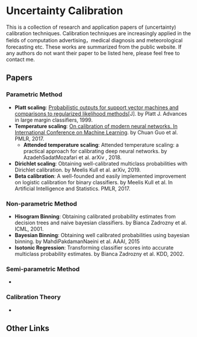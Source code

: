 # Uncertainty Calibration
This is a collection of research and application papers of (uncertainty) calibration techniques. Calibration techniques are increasingly applied in the fields of computation advertising，medical diagnosis and meteorological forecasting etc. These works are summarized from the public website. If any authors do not want their paper to be listed here, please feel free to contact me.

## Papers
### Parametric Method
- **Platt scaling**: [Probabilistic outputs for support vector machines and comparisons to regularized likelihood methods](https://home.cs.colorado.edu/~mozer/Teaching/syllabi/6622/papers/Platt1999.pdf)[J]. by Platt J.  Advances in large margin classifiers, 1999.
- **Temperature scaling**: [On calibration of modern neural networks. In International Conference on Machine Learning](http://proceedings.mlr.press/v70/guo17a.html). by Chuan Guo et al. PMLR, 2017. 
  - **Attended temperature scaling**: Attended temperature scaling: a practical approach for calibrating deep neural networks. by AzadehSadatMozafari et al. arXiv , 2018.
- **Dirichlet scaling**: Obtaining well-calibrated multiclass probabilities with Dirichlet calibration. by Meelis Kull et al. arXiv, 2019.
- **Beta calibration**: A well-founded and easily implemented improvement on logistic calibration for binary classifiers. by Meelis Kull et al. In Artificial Intelligence and Statistics. PMLR, 2017.


### Non-parametric Method
- **Hisogram Binning**: Obtaining calibrated probability estimates from decision trees and naive bayesian classifiers. by Bianca Zadrozny et al. ICML, 2001.
- **Bayesian Binning**: Obtaining well calibrated probabilities using bayesian binning. by MahdiPakdamanNaeini et al. AAAI, 2015
- **Isotonic Regression**: Transforming classifier scores into accurate multiclass probability estimates. by Bianca Zadrozny et al. KDD, 2002.


### Semi-parametric Method
- 

### Calibration Theory
- 

## Other Links

